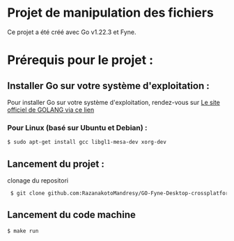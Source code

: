 <h1>Projet de manipulation des fichiers</h1>
<p>Ce projet a été créé avec Go v1.22.3 et Fyne. </p>

# Prérequis pour le projet :

## Installer Go sur votre système d'exploitation :

Pour installer Go sur votre système d'exploitation, rendez-vous sur [Le site officiel de GOLANG via ce lien ](https://golang.org/doc/install)

### Pour Linux (basé sur Ubuntu et Debian) :

```bash
$ sudo apt-get install gcc libgl1-mesa-dev xorg-dev
```

## Lancement du projet :

clonage du repositori

```bash
 $ git clone github.com:RazanakotoMandresy/GO-Fyne-Desktop-crossplatform-app-shoesshop.git
```

## Lancement du code machine

```bash
$ make run 
```